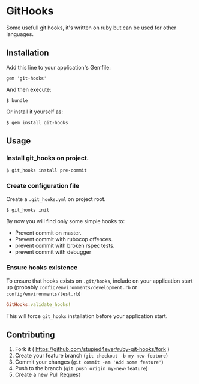 # GitHooks

Some usefull git hooks, it's written on ruby but can be used for other languages.

## Installation

Add this line to your application's Gemfile:

    gem 'git-hooks'

And then execute:

    $ bundle

Or install it yourself as:

    $ gem install git-hooks

## Usage
### Install git_hooks on project.

```bash
$ git_hooks install pre-commit
```

### Create configuration file

Create a `.git_hooks.yml` on project root.

```bash
$ git_hooks init
```

By now you will find only some simple hooks to:

 - Prevent commit on master.
 - Prevent commit with rubocop offences.
 - prevent commit with broken rspec tests.
 - prevent commit with debugger

### Ensure hooks existence

To ensure that hooks exists on `.git/hooks`, include on your application
start up (probably  `config/environments/development.rb` or
`config/environments/test.rb`)

```ruby
GitHooks.validate_hooks!
```

This will force `git_hooks` installation before your application start.

## Contributing

1. Fork it ( https://github.com/stupied4ever/ruby-git-hooks/fork )
2. Create your feature branch (`git checkout -b my-new-feature`)
3. Commit your changes (`git commit -am 'Add some feature'`)
4. Push to the branch (`git push origin my-new-feature`)
5. Create a new Pull Request
